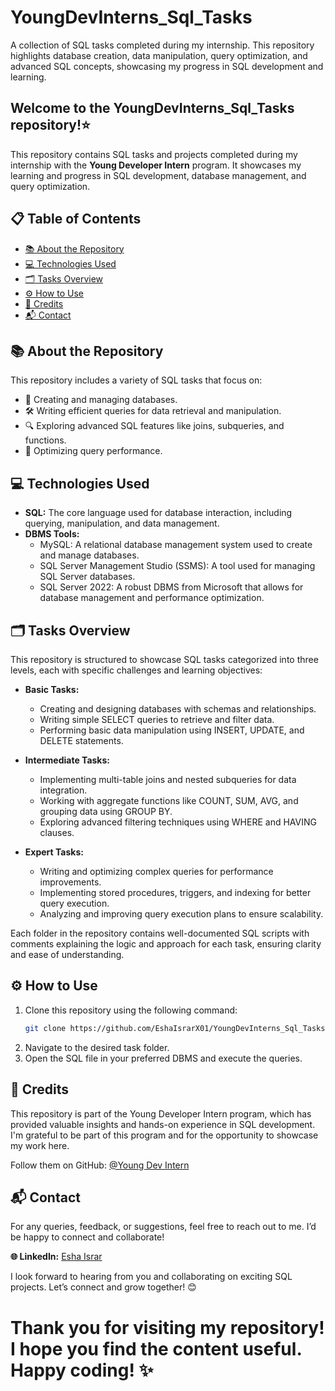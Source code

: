# YoungDevInterns_Sql_Tasks

A collection of SQL tasks completed during my internship. This repository highlights database creation, data manipulation, query optimization, and advanced SQL concepts, showcasing my progress in SQL development and learning.

## Welcome to the YoungDevInterns_Sql_Tasks repository!⭐

This repository contains SQL tasks and projects completed during my internship with the **Young Developer Intern** program. It showcases my learning and progress in SQL development, database management, and query optimization.  


## 📋 Table of Contents  
- [📚 About the Repository](#about-the-repository)  
- [💻 Technologies Used](#technologies-used)  
- [🗂️ Tasks Overview](#tasks-overview)  
- [⚙️ How to Use](#how-to-use)  
- [🤝 Credits](#credits)  
- [📬 Contact](#contact)  



## 📚 About the Repository  
This repository includes a variety of SQL tasks that focus on:  
- 📂 Creating and managing databases.  
- 🛠️ Writing efficient queries for data retrieval and manipulation.  
- 🔍 Exploring advanced SQL features like joins, subqueries, and functions.  
- 🚀 Optimizing query performance.


## 💻 Technologies Used  
- **SQL:** The core language used for database interaction, including querying, manipulation, and data management.  
- **DBMS Tools:**  
  - MySQL: A relational database management system used to create and manage databases.  
  - SQL Server Management Studio (SSMS): A tool used for managing SQL Server databases.  
  - SQL Server 2022: A robust DBMS from Microsoft that allows for database management and performance optimization.  


## 🗂️ Tasks Overview  
This repository is structured to showcase SQL tasks categorized into three levels, each with specific challenges and learning objectives:  

- **Basic Tasks:**  
  - Creating and designing databases with schemas and relationships.  
  - Writing simple SELECT queries to retrieve and filter data.  
  - Performing basic data manipulation using INSERT, UPDATE, and DELETE statements.  

- **Intermediate Tasks:**  
  - Implementing multi-table joins and nested subqueries for data integration.  
  - Working with aggregate functions like COUNT, SUM, AVG, and grouping data using GROUP BY.  
  - Exploring advanced filtering techniques using WHERE and HAVING clauses.  

- **Expert Tasks:**  
  - Writing and optimizing complex queries for performance improvements.  
  - Implementing stored procedures, triggers, and indexing for better query execution.  
  - Analyzing and improving query execution plans to ensure scalability.  

Each folder in the repository contains well-documented SQL scripts with comments explaining the logic and approach for each task, ensuring clarity and ease of understanding.  


## ⚙️ How to Use  
1. Clone this repository using the following command:
   ```bash  
   git clone https://github.com/EshaIsrarX01/YoungDevInterns_Sql_Tasks.git
3. Navigate to the desired task folder.
4. Open the SQL file in your preferred DBMS and execute the queries.


## 🤝 Credits
This repository is part of the Young Developer Intern program, which has provided valuable insights and hands-on experience in SQL development. I'm grateful to be part of this program and for the opportunity to showcase my work here.

Follow them on GitHub: [@Young Dev Intern](https://github.com/Young-Dev-Interns)


## 📬 Contact  
For any queries, feedback, or suggestions, feel free to reach out to me. I’d be happy to connect and collaborate! 

  **🌐 LinkedIn:** [Esha Israr](www.linkedin.com/in/eshamaher01)

I look forward to hearing from you and collaborating on exciting SQL projects. Let’s connect and grow together! 😊


# Thank you for visiting my repository! I hope you find the content useful. Happy coding! ✨
